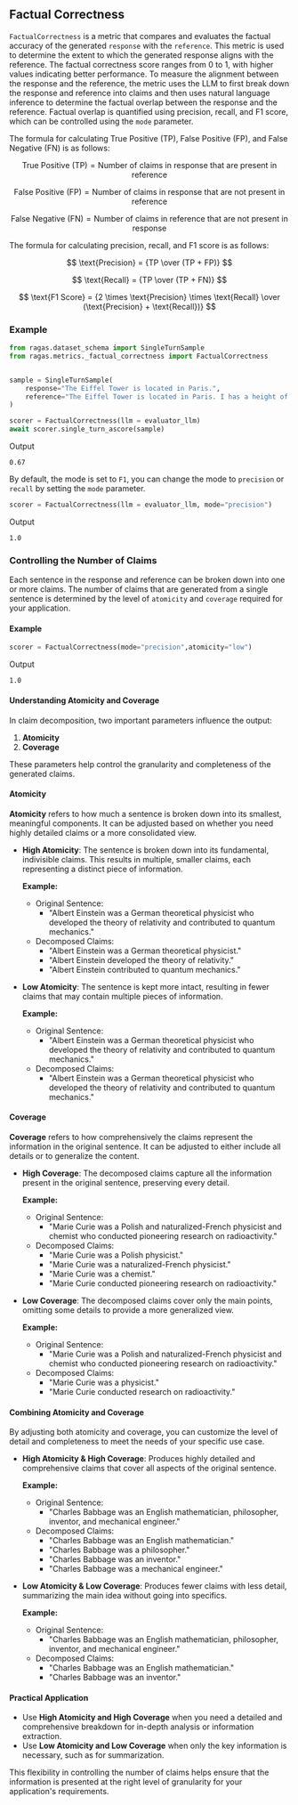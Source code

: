 ## Factual Correctness

`FactualCorrectness` is a metric that compares and evaluates the factual accuracy of the generated `response` with the `reference`. This metric is used to determine the extent to which the generated response aligns with the reference. The factual correctness score ranges from 0 to 1, with higher values indicating better performance. To measure the alignment between the response and the reference, the metric uses the LLM to first break down the response and reference into claims and then uses natural language inference to determine the factual overlap between the response and the reference. Factual overlap is quantified using precision, recall, and F1 score, which can be controlled using the `mode` parameter.

The formula for calculating True Positive (TP), False Positive (FP), and False Negative (FN) is as follows:

$$
\text{True Positive (TP)} = \text{Number of claims in response that are present in reference}
$$

$$
\text{False Positive (FP)} = \text{Number of claims in response that are not present in reference}
$$

$$
\text{False Negative (FN)} = \text{Number of claims in reference that are not present in response}
$$

The formula for calculating precision, recall, and F1 score is as follows:

$$
\text{Precision} = {TP \over (TP + FP)}
$$

$$
\text{Recall} = {TP \over (TP + FN)}
$$

$$
\text{F1 Score} = {2 \times \text{Precision} \times \text{Recall} \over (\text{Precision} + \text{Recall})}
$$

### Example

```python
from ragas.dataset_schema import SingleTurnSample
from ragas.metrics._factual_correctness import FactualCorrectness


sample = SingleTurnSample(
    response="The Eiffel Tower is located in Paris.",
    reference="The Eiffel Tower is located in Paris. I has a height of 1000ft."
)

scorer = FactualCorrectness(llm = evaluator_llm)
await scorer.single_turn_ascore(sample)
```
Output
```
0.67
```

By default, the mode is set to `F1`, you can change the mode to `precision` or `recall` by setting the `mode` parameter.

```python
scorer = FactualCorrectness(llm = evaluator_llm, mode="precision")
```
Output
```
1.0
```

### Controlling the Number of Claims

Each sentence in the response and reference can be broken down into one or more claims. The number of claims that are generated from a single sentence is determined by the level of `atomicity` and `coverage` required for your application.


#### Example

```python
scorer = FactualCorrectness(mode="precision",atomicity="low")
```
Output
```
1.0
```


#### Understanding Atomicity and Coverage

In claim decomposition, two important parameters influence the output:

1. **Atomicity**
2. **Coverage**

These parameters help control the granularity and completeness of the generated claims.

#### Atomicity

**Atomicity** refers to how much a sentence is broken down into its smallest, meaningful components. It can be adjusted based on whether you need highly detailed claims or a more consolidated view.

- **High Atomicity**: The sentence is broken down into its fundamental, indivisible claims. This results in multiple, smaller claims, each representing a distinct piece of information.
  
  **Example:**
  - Original Sentence: 
    - "Albert Einstein was a German theoretical physicist who developed the theory of relativity and contributed to quantum mechanics."
  - Decomposed Claims:
    - "Albert Einstein was a German theoretical physicist."
    - "Albert Einstein developed the theory of relativity."
    - "Albert Einstein contributed to quantum mechanics."

- **Low Atomicity**: The sentence is kept more intact, resulting in fewer claims that may contain multiple pieces of information.
  
  **Example:**
  - Original Sentence:
    - "Albert Einstein was a German theoretical physicist who developed the theory of relativity and contributed to quantum mechanics."
  - Decomposed Claims:
    - "Albert Einstein was a German theoretical physicist who developed the theory of relativity and contributed to quantum mechanics."

#### Coverage

**Coverage** refers to how comprehensively the claims represent the information in the original sentence. It can be adjusted to either include all details or to generalize the content.

- **High Coverage**: The decomposed claims capture all the information present in the original sentence, preserving every detail.
  
  **Example:**
  - Original Sentence: 
    - "Marie Curie was a Polish and naturalized-French physicist and chemist who conducted pioneering research on radioactivity."
  - Decomposed Claims:
    - "Marie Curie was a Polish physicist."
    - "Marie Curie was a naturalized-French physicist."
    - "Marie Curie was a chemist."
    - "Marie Curie conducted pioneering research on radioactivity."

- **Low Coverage**: The decomposed claims cover only the main points, omitting some details to provide a more generalized view.
  
  **Example:**
  - Original Sentence:
    - "Marie Curie was a Polish and naturalized-French physicist and chemist who conducted pioneering research on radioactivity."
  - Decomposed Claims:
    - "Marie Curie was a physicist."
    - "Marie Curie conducted research on radioactivity."

#### Combining Atomicity and Coverage

By adjusting both atomicity and coverage, you can customize the level of detail and completeness to meet the needs of your specific use case.

- **High Atomicity & High Coverage**: Produces highly detailed and comprehensive claims that cover all aspects of the original sentence.

  **Example:**
  - Original Sentence:
    - "Charles Babbage was an English mathematician, philosopher, inventor, and mechanical engineer."
  - Decomposed Claims:
    - "Charles Babbage was an English mathematician."
    - "Charles Babbage was a philosopher."
    - "Charles Babbage was an inventor."
    - "Charles Babbage was a mechanical engineer."

- **Low Atomicity & Low Coverage**: Produces fewer claims with less detail, summarizing the main idea without going into specifics.

  **Example:**
  - Original Sentence:
    - "Charles Babbage was an English mathematician, philosopher, inventor, and mechanical engineer."
  - Decomposed Claims:
    - "Charles Babbage was an English mathematician."
    - "Charles Babbage was an inventor."

#### Practical Application

- Use **High Atomicity and High Coverage** when you need a detailed and comprehensive breakdown for in-depth analysis or information extraction.
- Use **Low Atomicity and Low Coverage** when only the key information is necessary, such as for summarization.

This flexibility in controlling the number of claims helps ensure that the information is presented at the right level of granularity for your application's requirements.
